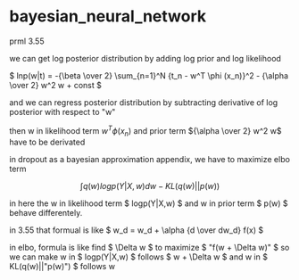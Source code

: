 # bayesian_neural_network

prml 3.55

we can get log posterior distribution by adding log prior and log likelihood

$ lnp(w|t) = -{\beta \over 2} \sum_{n=1}^N {t_n - w^T \phi (x_n)}^2 - {\alpha \over 2} w^2 w + const $

and we can regress posterior distribution by subtracting derivative of log posterior with respect to "w"

then w in likelihood term $w^T \phi (x_n)$ and prior term ${\alpha \over 2} w^2 w$ have to be derivated

in dropout as a bayesian approximation appendix, we have to maximize elbo term

$$ \int q(w) logp(Y|X,w)dw - KL(q(w)||p(w)) $$

in here the w in likelihood term $ logp(Y|X,w) $ and w in prior term $ p(w) $ behave differentely.

in 3.55 that formual is like $ w_d = w_d + \alpha {d \over dw_d} f(x) $

in elbo, formula is like find $ \Delta w $  to maximize $ "f(w + \Delta w)" $ so we can make w in $ logp(Y|X,w) $ follows $ w + \Delta w $ and w in $ KL(q(w)||"p(w)") $ follows w

